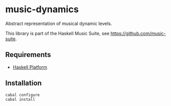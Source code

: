 
# music-dynamics

Abstract representation of musical dynamic levels.

This library is part of the Haskell Music Suite, see <https://github.com/music-suite>.

## Requirements

* [Haskell Platform](http://www.haskell.org/platform)

## Installation

    cabal configure
    cabal install
